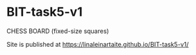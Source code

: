 # BIT-task5-v1
CHESS BOARD (fixed-size squares)

 Site is published at https://linaleinartaite.github.io/BIT-task5-v1/
